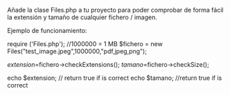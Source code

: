 Añade la clase Files.php a tu proyecto para poder comprobar de forma fácil la extensión y tamaño de cualquier fichero / imagen.

Ejemplo de funcionamiento:


require ('Files.php');
//1000000 = 1 MB
$fichero = new Files("test_image.jpeg",1000000,"pdf,jpeg,png");

$extension=$fichero->checkExtensions();
$tamano=$fichero->checkSize();

echo $extension; // return true if is correct
echo $tamano; //return true if is correct


